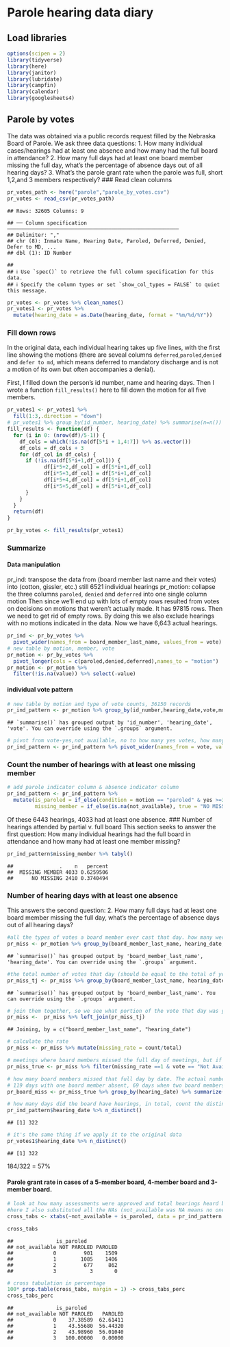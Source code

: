 Parole hearing data diary
================

## Load libraries

``` r
options(scipen = 2)
library(tidyverse)
library(here)
library(janitor)
library(lubridate)
library(campfin)
library(calendar)
library(googlesheets4)
```

## Parole by votes

The data was obtained via a public records request filled by the
Nebraska Board of Parole. We ask three data questions: 1. How many
individual cases/hearings had at least one absence and how many had the
full board in attendance? 2. How many full days had at least one board
member missing the full day, what’s the percentage of absence days out
of all hearing days? 3. What’s the parole grant rate when the parole was
full, short 1,2,and 3 members respectively? ### Read clean columns

``` r
pr_votes_path <- here("parole","parole_by_votes.csv")
pr_votes <- read_csv(pr_votes_path)
```

    ## Rows: 32605 Columns: 9

    ## ── Column specification ────────────────────────────────────────────────────────
    ## Delimiter: ","
    ## chr (8): Inmate Name, Hearing Date, Paroled, Deferred, Denied, Defer to MD, ...
    ## dbl (1): ID Number

    ## 
    ## ℹ Use `spec()` to retrieve the full column specification for this data.
    ## ℹ Specify the column types or set `show_col_types = FALSE` to quiet this message.

``` r
pr_votes <- pr_votes %>% clean_names()
pr_votes1 <- pr_votes %>%
  mutate(hearing_date = as.Date(hearing_date, format = "%m/%d/%Y"))
```

### Fill down rows

In the original data, each individual hearing takes up five lines, with
the first line showing the motions (there are seveal columns
`deferred`,`paroled`,`denied` and `defer to md`, which means deferred to
mandatory discharge and is not a motion of its own but often accompanies
a denial).

First, I filled down the person’s id number, name and hearing days. Then
I wrote a function `fill_results()` here to fill down the motion for all
five members.

``` r
pr_votes1 <- pr_votes1 %>% 
  fill(1:3,.direction = "down")
# pr_votes1 %>% group_by(id_number, hearing_date) %>% summarise(n=n()) %>% .$n %>% table()
fill_results <- function(df) {
  for (i in 0: (nrow(df)/5-1)) {
    df_cols = which(!is.na(df[5*i + 1,4:7]) %>% as.vector())
    df_cols = df_cols + 3
    for (df_col in df_cols) {
      if (!is.na(df[5*i+1,df_col])) {
            df[i*5+2,df_col] = df[5*i+1,df_col]
            df[i*5+3,df_col] = df[5*i+1,df_col]
            df[i*5+4,df_col] = df[5*i+1,df_col]
            df[i*5+5,df_col] = df[5*i+1,df_col]
      }
    }
  }
  return(df)
}

pr_by_votes <- fill_results(pr_votes1)
```

### Summarize

#### Data manipulation

pr_ind: transpose the data from (board member last name and their votes)
into (cotton, gissler, etc.) still 6521 individual hearings pr_motion:
collapse the three columns `paroled`, `denied` and `deferred` into one
single column motion Then since we’ll end up with lots of empty rows
resulted from votes on decisions on motions that weren’t actually made.
It has 97815 rows. Then we need to get rid of empty rows. By doing this
we also exclude hearings with no motions indicated in the data. Now we
have 6,643 actual hearings.

``` r
pr_ind <- pr_by_votes %>% 
  pivot_wider(names_from = board_member_last_name, values_from = vote) 
# new table by motion, member, vote
pr_motion <- pr_by_votes %>% 
  pivot_longer(cols = c(paroled,denied,deferred),names_to = "motion") 
pr_motion <- pr_motion %>% 
  filter(!is.na(value)) %>% select(-value)
```

#### individual vote pattern

``` r
# new table by motion and type of vote counts, 36150 records 
pr_ind_pattern <- pr_motion %>% group_by(id_number,hearing_date,vote,motion) %>% summarize(number = n())
```

    ## `summarise()` has grouped output by 'id_number', 'hearing_date', 'vote'. You can override using the `.groups` argument.

``` r
# pivot from vote-yes,not available, no to how many yes votes, how many no votes and how many NAs. 
pr_ind_pattern <- pr_ind_pattern %>% pivot_wider(names_from = vote, values_from = number) %>% clean_names()
```

### Count the number of hearings with at least one missing member

``` r
# add parole indicator column & absence indicator column
pr_ind_pattern <- pr_ind_pattern %>% 
  mutate(is_paroled = if_else(condition = motion == "paroled" & yes >=3, true = "PAROLED", false = "NOT PAROLED"),
         missing_member = if_else(is.na(not_available), true = "NO MISSING", false = "MISSING MEMBER"))
```

Of these 6443 hearings, 4033 had at least one absence. ### Number of
hearings attended by partial v. full board This section seeks to answer
the first question: How many individual hearings had the full board in
attendance and how many had at least one member missing?

``` r
pr_ind_pattern$missing_member %>% tabyl()
```

    ##               .    n   percent
    ##  MISSING MEMBER 4033 0.6259506
    ##      NO MISSING 2410 0.3740494

### Number of hearing days with at least one absence

This answers the second question: 2. How many full days had at least one
board member missing the full day, what’s the percentage of absence days
out of all hearing days?

``` r
#all the types of votes a board member ever cast that day. how many were yes, no, not available
pr_miss <- pr_motion %>% group_by(board_member_last_name, hearing_date,vote) %>% summarize( count = n())
```

    ## `summarise()` has grouped output by 'board_member_last_name', 'hearing_date'. You can override using the `.groups` argument.

``` r
#the total number of votes that day (should be equal to the total of yes, no and not available votes)
pr_miss_tj <- pr_miss %>% group_by(board_member_last_name, hearing_date) %>% summarize( total = sum(count))
```

    ## `summarise()` has grouped output by 'board_member_last_name'. You can override using the `.groups` argument.

``` r
# join them together, so we see what portion of the vote that day was yes, no or not_available
pr_miss <-  pr_miss %>% left_join(pr_miss_tj)
```

    ## Joining, by = c("board_member_last_name", "hearing_date")

``` r
# calculate the rate 
pr_miss <- pr_miss %>% mutate(missing_rate = count/total)

# meetings where board members missed the full day of meetings, but if one day two board members were absent that date would show up twice -- we have 253 records
pr_miss_true <- pr_miss %>% filter(missing_rate ==1 & vote == "Not Available")

# how many board members missed that full day by date. The actual number of days is 184.
# 119 days with one board member absent, 69 days when two board members were missing
pr_board_miss <- pr_miss_true %>% group_by(hearing_date) %>% summarize(member_absent = n())

# how many days did the board have hearings, in total, count the distinct days -- 322
pr_ind_pattern$hearing_date %>% n_distinct()
```

    ## [1] 322

``` r
# it's the same thing if we apply it to the original data
pr_votes1$hearing_date %>% n_distinct()
```

    ## [1] 322

184/322 = 57%

#### Parole grant rate in cases of a 5-member board, 4-member board and 3-member board.

``` r
# look at how many assessments were approved and total hearings heard by 5,4,3,and2 board members
#here I also substituted all the NAs (not_available was NA means no one was unavailable)
cross_tabs <- xtabs(~not_available + is_paroled, data = pr_ind_pattern %>% mutate(not_available = replace_na(not_available, replace = 0)))

cross_tabs
```

    ##              is_paroled
    ## not_available NOT PAROLED PAROLED
    ##             0         901    1509
    ##             1        1085    1406
    ##             2         677     862
    ##             3           3       0

``` r
# cross tabulation in percentage
100* prop.table(cross_tabs, margin = 1) -> cross_tabs_perc
cross_tabs_perc
```

    ##              is_paroled
    ## not_available NOT PAROLED   PAROLED
    ##             0    37.38589  62.61411
    ##             1    43.55680  56.44320
    ##             2    43.98960  56.01040
    ##             3   100.00000   0.00000
